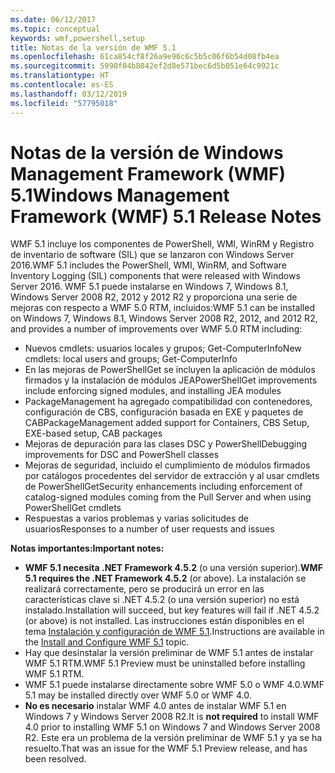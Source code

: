 ```yaml
---
ms.date: 06/12/2017
ms.topic: conceptual
keywords: wmf,powershell,setup
title: Notas de la versión de WMF 5.1
ms.openlocfilehash: 61ca854cf8f26a9e96c6c5b5c06f6b54d08fb4ea
ms.sourcegitcommit: 5990f04b8042ef2d8e571bec6d5b051e64c9921c
ms.translationtype: HT
ms.contentlocale: es-ES
ms.lasthandoff: 03/12/2019
ms.locfileid: "57795018"
---
```

# <a name="windows-management-framework-wmf-51-release-notes"></a><span data-ttu-id="5adba-103">Notas de la versión de Windows Management Framework (WMF) 5.1</span><span class="sxs-lookup"><span data-stu-id="5adba-103">Windows Management Framework (WMF) 5.1 Release Notes</span></span>

<span data-ttu-id="5adba-104">WMF 5.1 incluye los componentes de PowerShell, WMI, WinRM y Registro de inventario de software (SIL) que se lanzaron con Windows Server 2016.</span><span class="sxs-lookup"><span data-stu-id="5adba-104">WMF 5.1 includes the PowerShell, WMI, WinRM, and Software Inventory Logging (SIL) components that were released with Windows Server 2016.</span></span>
<span data-ttu-id="5adba-105">WMF 5.1 puede instalarse en Windows 7, Windows 8.1, Windows Server 2008 R2, 2012 y 2012 R2 y proporciona una serie de mejoras con respecto a WMF 5.0 RTM, incluidos:</span><span class="sxs-lookup"><span data-stu-id="5adba-105">WMF 5.1 can be installed on Windows 7, Windows 8.1, Windows Server 2008 R2, 2012, and 2012 R2, and provides a number of improvements over WMF 5.0 RTM including:</span></span>

- <span data-ttu-id="5adba-106">Nuevos cmdlets: usuarios locales y grupos; Get-ComputerInfo</span><span class="sxs-lookup"><span data-stu-id="5adba-106">New cmdlets: local users and groups; Get-ComputerInfo</span></span>
- <span data-ttu-id="5adba-107">En las mejoras de PowerShellGet se incluyen la aplicación de módulos firmados y la instalación de módulos JEA</span><span class="sxs-lookup"><span data-stu-id="5adba-107">PowerShellGet improvements include enforcing signed modules, and installing JEA modules</span></span>
- <span data-ttu-id="5adba-108">PackageManagement ha agregado compatibilidad con contenedores, configuración de CBS, configuración basada en EXE y paquetes de CAB</span><span class="sxs-lookup"><span data-stu-id="5adba-108">PackageManagement added support for Containers, CBS Setup, EXE-based setup, CAB packages</span></span>
- <span data-ttu-id="5adba-109">Mejoras de depuración para las clases DSC y PowerShell</span><span class="sxs-lookup"><span data-stu-id="5adba-109">Debugging improvements for DSC and PowerShell classes</span></span>
- <span data-ttu-id="5adba-110">Mejoras de seguridad, incluido el cumplimiento de módulos firmados por catálogos procedentes del servidor de extracción y al usar cmdlets de PowerShellGet</span><span class="sxs-lookup"><span data-stu-id="5adba-110">Security enhancements including enforcement of catalog-signed modules coming from the Pull Server and when using PowerShellGet cmdlets</span></span>
- <span data-ttu-id="5adba-111">Respuestas a varios problemas y varias solicitudes de usuarios</span><span class="sxs-lookup"><span data-stu-id="5adba-111">Responses to a number of user requests and issues</span></span>

<span data-ttu-id="5adba-112">**Notas importantes:**</span><span class="sxs-lookup"><span data-stu-id="5adba-112">**Important notes:**</span></span>

- <span data-ttu-id="5adba-113">**WMF 5.1 necesita .NET Framework 4.5.2** (o una versión superior).</span><span class="sxs-lookup"><span data-stu-id="5adba-113">**WMF 5.1 requires the .NET Framework 4.5.2** (or above).</span></span> <span data-ttu-id="5adba-114">La instalación se realizará correctamente, pero se producirá un error en las características clave si .NET 4.5.2 (o una versión superior) no está instalado.</span><span class="sxs-lookup"><span data-stu-id="5adba-114">Installation will succeed, but key features will fail if .NET 4.5.2 (or above) is not installed.</span></span> <span data-ttu-id="5adba-115">Las instrucciones están disponibles en el tema [Instalación y configuración de WMF 5.1](https://msdn.microsoft.com/powershell/wmf/5.1/install-configure).</span><span class="sxs-lookup"><span data-stu-id="5adba-115">Instructions are available in the [Install and Configure WMF 5.1](https://msdn.microsoft.com/powershell/wmf/5.1/install-configure) topic.</span></span>
- <span data-ttu-id="5adba-116">Hay que desinstalar la versión preliminar de WMF 5.1 antes de instalar WMF 5.1 RTM.</span><span class="sxs-lookup"><span data-stu-id="5adba-116">WMF 5.1 Preview must be uninstalled before installing WMF 5.1 RTM.</span></span>
- <span data-ttu-id="5adba-117">WMF 5.1 puede instalarse directamente sobre WMF 5.0 o WMF 4.0.</span><span class="sxs-lookup"><span data-stu-id="5adba-117">WMF 5.1 may be installed directly over WMF 5.0 or WMF 4.0.</span></span>
- <span data-ttu-id="5adba-118">__No es necesario__ instalar WMF 4.0 antes de instalar WMF 5.1 en Windows 7 y Windows Server 2008 R2.</span><span class="sxs-lookup"><span data-stu-id="5adba-118">It is __not required__ to install WMF 4.0 prior to installing WMF 5.1 on Windows 7 and Windows Server 2008 R2.</span></span> <span data-ttu-id="5adba-119">Este era un problema de la versión preliminar de WMF 5.1 y ya se ha resuelto.</span><span class="sxs-lookup"><span data-stu-id="5adba-119">That was an issue for the WMF 5.1 Preview release, and has been resolved.</span></span>
